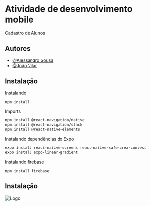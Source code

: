 
# Atividade de desenvolvimento mobile

Cadastro de Alunos 


## Autores

- [@Alessandro Sousa](https://github.com/AlessandroSousaa)
- [@João Vilar](https://github.com/BrancoVil)

## Instalação

Instalando

```bash
npm install 
```

Imports

```bash
npm install @react-navigation/native
npm install @react-navigation/stack
npm install @react-native-elements
```

Instalando dependências do Expo
```bash
expo install react-native-screens react-native-safe-area-context
expo install expo-linear-gradient
```


Instalando firebase
```bash
npm install firebase
```

## Instalação
![Logo](![IMG_8402](https://user-images.githubusercontent.com/92834495/171284543-3f9ff8ec-5491-4ef8-866c-3dfc6f14bcbe.PNG))

